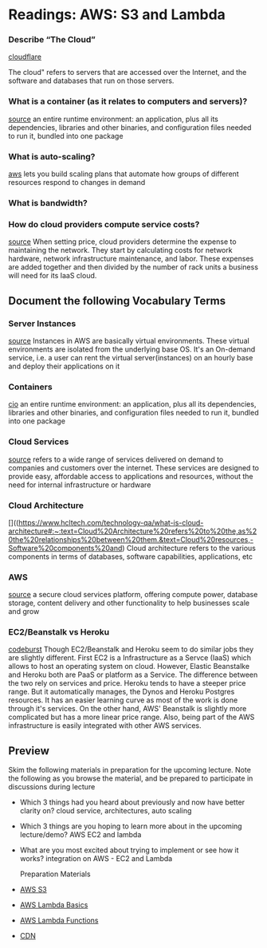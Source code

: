 # Readings: AWS: S3 and Lambda

### Describe “The Cloud”

[cloudflare](https://www.cloudflare.com/learning/cloud/what-is-the-cloud/)

The cloud" refers to servers that are accessed over the Internet,
and the software and databases that run on those servers.

### What is a container (as it relates to computers and servers)?

[source](https://www.cio.com/article/2924995/what-are-containers-and-why-do-you-need-them.html#:~:text=Put%20simply%2C%20a%20container%20consists,it%2C%20bundled%20into%20one%20package)
an entire runtime environment: an application, plus all its dependencies, libraries and other binaries, and configuration files needed to run it, bundled into one package

### What is auto-scaling?

[aws](https://aws.amazon.com/autoscaling/)
lets you build scaling plans that automate how groups of different resources respond to changes in demand

### What is bandwidth?

[]()

### How do cloud providers compute service costs?

[source](https://expedient.com/knowledgebase/blog/2015-05-01-how-the-cost-of-cloud-computing-is-calculated/#:~:text=When%20setting%20price%2C%20cloud%20providers,need%20for%20its%20IaaS%20cloud)
When setting price, cloud providers determine the expense to maintaining the network. They start by calculating costs for network hardware, network infrastructure maintenance, and labor. These expenses are added together and then divided by the number of rack units a business will need for its IaaS cloud.

## Document the following Vocabulary Terms

### Server Instances

[source](https://www.edureka.co/blog/ec2-instances-in-aws/)
Instances in AWS are basically virtual environments. These virtual environments are isolated from the underlying base OS. It's an On-demand service, i.e. a user can rent the virtual server(instances) on an hourly base and deploy their applications on it

### Containers

[cio](https://www.cio.com/article/2924995/what-are-containers-and-why-do-you-need-them.html#:~:text=Put%20simply%2C%20a%20container%20consists,it%2C%20bundled%20into%20one%20package)
an entire runtime environment: an application, plus all its dependencies, libraries and other binaries, and configuration files needed to run it, bundled into one package

### Cloud Services

[source](https://www.citrix.com/glossary/what-is-a-cloud-service.html#:~:text=The%20term%20%22cloud%20services%22%20refers,for%20internal%20infrastructure%20or%20hardware.)
refers to a wide range of services delivered on demand to companies and customers over the internet. These services are designed to provide easy, affordable access to applications and resources, without the need for internal infrastructure or hardware

### Cloud Architecture

[]((https://www.hcltech.com/technology-qa/what-is-cloud-architecture#:~:text=Cloud%20Architecture%20refers%20to%20the,as%20the%20relationships%20between%20them.&text=Cloud%20resources,-Software%20components%20and)
Cloud architecture refers to the various components in terms of databases, software capabilities, applications, etc

### AWS

[source](https://blog.usejournal.com/what-is-aws-and-what-can-you-do-with-it-395b585b03c)
a secure cloud services platform, offering compute power, database storage, content delivery and other functionality to help businesses scale and grow

### EC2/Beanstalk vs Heroku

[codeburst](https://codeburst.io/heroku-v-s-aws-elastic-beanstalk-1cc6f12ca3c7)
Though EC2/Beanstalk and Heroku seem to do similar jobs they are slightly different. First EC2 is a Infrastructure as a Servce (IaaS) which allows to host an operating system on cloud. However, Elastic Beanstalke and Heroku both are PaaS or platform as a Service. The difference between the two rely on services and price. Heroku tends to have a steeper price range. But it automatically manages, the Dynos and Heroku Postgres resources. It has an easier learning curve as most of the work is done through it's services.
On the other hand, AWS' Beanstalk is slightly more complicated but has a more linear price range. Also, being part of the AWS infrastructure is easily integrated with other AWS services.

## Preview

Skim the following materials in preparation for the upcoming lecture. Note the following as you browse the material, and be prepared to participate in discussions during lecture

- Which 3 things had you heard about previously and now have better clarity on?
  cloud service, architectures, auto scaling
- Which 3 things are you hoping to learn more about in the upcoming lecture/demo?
  AWS EC2 and lambda
- What are you most excited about trying to implement or see how it works?
  integration on AWS - EC2 and Lambda

  Preparation Materials

- [AWS S3](https://aws.amazon.com/s3/)
- [AWS Lambda Basics](https://www.serverless.com/aws-lambda)
- [AWS Lambda Functions](https://aws.amazon.com/lambda/)
- [CDN](https://cyberhoot.com/cybrary/content-delivery-network-cdn/)

